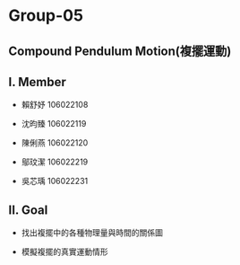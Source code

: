 # **Group-05**
## **Compound Pendulum Motion(複擺運動)** 
## **I. Member**

- 賴舒妤 106022108

- 沈昀臻 106022119 

- 陳俐燕 106022120 

- 鄔玟潔 106022219 

- 吳芯瑀 106022231
## **II. Goal**

- 找出複擺中的各種物理量與時間的關係圖 

- 模擬複擺的真實運動情形 
